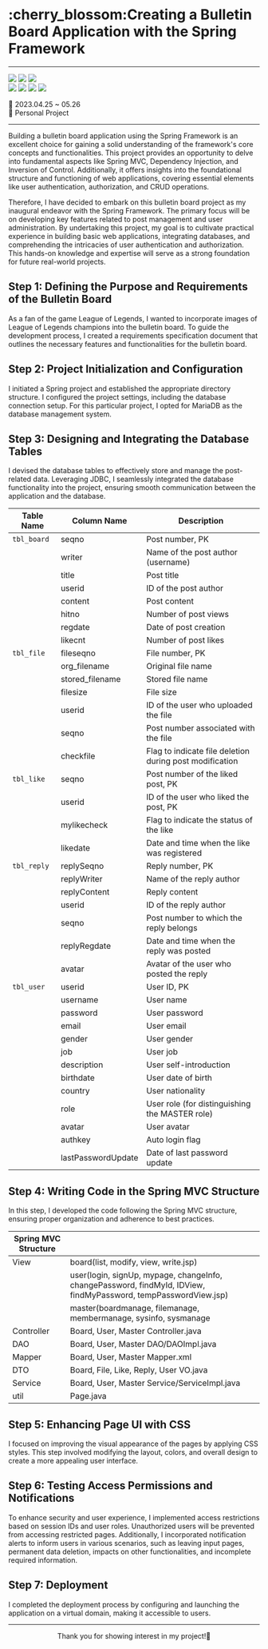 <h1>:cherry_blossom:Creating a Bulletin Board Application with the Spring Framework</h1>

<hr>
<span>
  <img src="https://img.shields.io/badge/Spring-6DB33F?style=for-the-badge&logo=Spring&logoColor=white"/>
  <img src="https://img.shields.io/badge/apachetomcat-F8DC75?style=for-the-badge&logo=apachetomcat&logoColor=white"/>
  <img src="https://img.shields.io/badge/mariadb-003545?style=for-the-badge&logo=mariadb&logoColor=white"/>
</span>
<br>
<span>
  <img src="https://img.shields.io/badge/Java 11.0.14-007396?style=for-the-badge&logo=OpenJDK&logoColor=white"/>
  <img src="https://img.shields.io/badge/JavaScript-F7DF1E?style=for-the-badge&logo=JavaScript&logoColor=black"/>
  <img src="https://img.shields.io/badge/HTML5-E34F26?style=for-the-badge&logo=HTML5&logoColor=black"/>
  <img src="https://img.shields.io/badge/CSS3-1572B6?style=for-the-badge&logo=CSS3&logoColor=black"/>
</span>

:calendar: 2023.04.25 ~ 05.26<br>
:raising_hand: Personal Project<br>


<hr>

Building a bulletin board application using the Spring Framework is an excellent choice for gaining a solid understanding of the framework's core concepts and functionalities. This project provides an opportunity to delve into fundamental aspects like Spring MVC, Dependency Injection, and Inversion of Control. Additionally, it offers insights into the foundational structure and functioning of web applications, covering essential elements like user authentication, authorization, and CRUD operations.

Therefore, I have decided to embark on this bulletin board project as my inaugural endeavor with the Spring Framework. The primary focus will be on developing key features related to post management and user administration. By undertaking this project, my goal is to cultivate practical experience in building basic web applications, integrating databases, and comprehending the intricacies of user authentication and authorization. This hands-on knowledge and expertise will serve as a strong foundation for future real-world projects.



<h2>Step 1: Defining the Purpose and Requirements of the Bulletin Board</h2>
As a fan of the game League of Legends, I wanted to incorporate images of League of Legends champions into the bulletin board. 
To guide the development process, I created a requirements specification document that outlines the necessary features and functionalities for the bulletin board.


<h2>Step 2: Project Initialization and Configuration</h2>
I initiated a Spring project and established the appropriate directory structure. I configured the project settings, including the database connection setup. For this particular project, I opted for MariaDB as the database management system.


<h2>Step 3: Designing and Integrating the Database Tables</h2>
I devised the database tables to effectively store and manage the post-related data. Leveraging JDBC, I seamlessly integrated the database functionality into the project, ensuring smooth communication between the application and the database.


|Table Name	|Column Name|Description|
|---|---|---|
|`tbl_board`|seqno|Post number, PK|
||writer|Name of the post author (username)|
||title|Post title|
||userid|ID of the post author|
||content|Post content|
||hitno|Number of post views|
||regdate|Date of post creation|
||likecnt|Number of post likes|
|`tbl_file`|fileseqno|File number, PK|
||org_filename|Original file name|
||stored_filename|Stored file name|
||filesize|File size|
||userid|	ID of the user who uploaded the file|
||seqno|Post number associated with the file|
||checkfile|Flag to indicate file deletion during post modification|
|`tbl_like`|seqno|Post number of the liked post, PK|
||userid|ID of the user who liked the post, PK|
||mylikecheck|Flag to indicate the status of the like|
||likedate|	Date and time when the like was registered|
|`tbl_reply`|replySeqno|Reply number, PK|
||replyWriter|Name of the reply author|
||replyContent|Reply content|
||userid|ID of the reply author|
||seqno|Post number to which the reply belongs|
||replyRegdate|Date and time when the reply was posted|
||avatar|Avatar of the user who posted the reply|
|`tbl_user`|userid|User ID, PK
||username|User name
||password|User password
||email|User email
||gender|User gender
||job|User job
||description|User self-introduction
||birthdate|User date of birth
||country|User nationality
||role|User role (for distinguishing the MASTER role)
||avatar|User avatar
||authkey|Auto login flag
||lastPasswordUpdate|Date of last password update


<h2>Step 4:  Writing Code in the Spring MVC Structure</h2>
In this step, I developed the code following the Spring MVC structure, ensuring proper organization and adherence to best practices.


|Spring MVC Structure||
|---|---|
|View|board(list, modify, view, write.jsp)|
||user(login, signUp, mypage, changeInfo, changePassword, findMyId, IDView, findMyPassword, tempPasswordView.jsp)|
||master(boardmanage, filemanage, membermanage, sysinfo, sysmanage|
|Controller|Board, User, Master Controller.java|
|DAO|Board, User, Master DAO/DAOImpl.java|
|Mapper|Board, User, Master Mapper.xml|
|DTO|Board, File, Like, Reply, User VO.java|
|Service|Board, User, Master Service/ServiceImpl.java|
|util|Page.java|


<h2>Step 5: Enhancing Page UI with CSS</h2>
I focused on improving the visual appearance of the pages by applying CSS styles. This step involved modifying the layout, colors, and overall design to create a more appealing user interface.

<h2>Step 6: Testing Access Permissions and Notifications</h2>
To enhance security and user experience, I implemented access restrictions based on session IDs and user roles. Unauthorized users will be prevented from accessing restricted pages. Additionally, I incorporated notification alerts to inform users in various scenarios, such as leaving input pages, permanent data deletion, impacts on other functionalities, and incomplete required information.


<h2>Step 7: Deployment</h2>
I completed the deployment process by configuring and launching the application on a virtual domain, making it accessible to users.



<hr>
<div align="center">Thank you for showing interest in my project!💖</div>
